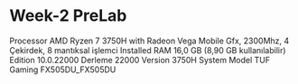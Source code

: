 <h1>Week-2 PreLab</h1>
Processor         AMD Ryzen 7 3750H with Radeon Vega Mobile Gfx, 2300Mhz, 4 Çekirdek, 8 mantıksal işlemci
Installed RAM     16,0 GB (8,90 GB kullanılabilir)
Edition           10.0.22000 Derleme 22000
Version           3750H
System Model      TUF Gaming FX505DU_FX505DU
